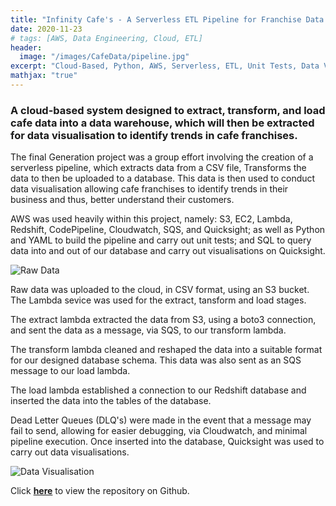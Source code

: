 ```yaml
---
title: "Infinity Cafe's - A Serverless ETL Pipeline for Franchise Data Analysis"
date: 2020-11-23
# tags: [AWS, Data Engineering, Cloud, ETL]
header:
  image: "/images/CafeData/pipeline.jpg"
excerpt: "Cloud-Based, Python, AWS, Serverless, ETL, Unit Tests, Data Visualisation"
mathjax: "true"
---
```


### A cloud-based system designed to extract, transform, and load cafe data into a data warehouse, which will then be extracted for data visualisation to identify trends in cafe franchises. 

The final Generation project was a group effort involving the creation of a serverless pipeline, which extracts data from a CSV file, Transforms the data to then be uploaded to a database. This data is then used to conduct data visualisation allowing cafe franchises to identify trends in their business and thus, better understand their customers.

AWS was used heavily within this project, namely: S3, EC2, Lambda, Redshift, CodePipeline, Cloudwatch, SQS, and Quicksight; as well as Python and YAML to build the pipeline and carry out unit tests; and SQL to query data into and out of our database and carry out visualisations on Quicksight. 

<img src="{{ site.url }}{{ site.baseurl }}/images/CafeData/raw-data.jpg" alt="Raw Data">

Raw data was uploaded to the cloud, in CSV format, using an S3 bucket. The Lambda sevice was used for the extract, tansform and load stages. 

The extract lambda extracted the data from S3, using a boto3 connection, and sent the data as a message, via SQS, to our transform lambda. 

The transform lambda cleaned and reshaped the data into a suitable format for our designed database schema. This data was also sent as an SQS message to our load lambda.

The load lambda established a connection to our Redshift database and inserted the data into the tables of the database.

Dead Letter Queues (DLQ's) were made in the event that a message may fail to send, allowing for easier debugging, via Cloudwatch, and minimal pipeline execution. Once inserted into the database, Quicksight was used to carry out data visualisations. 

<img src="{{ site.url }}{{ site.baseurl }}/images/CafeData/data-vis.jpg" alt="Data Visualisation">

Click **[here](https://github.com/taishan-143/team-2-final-project)** to view the repository on Github.

